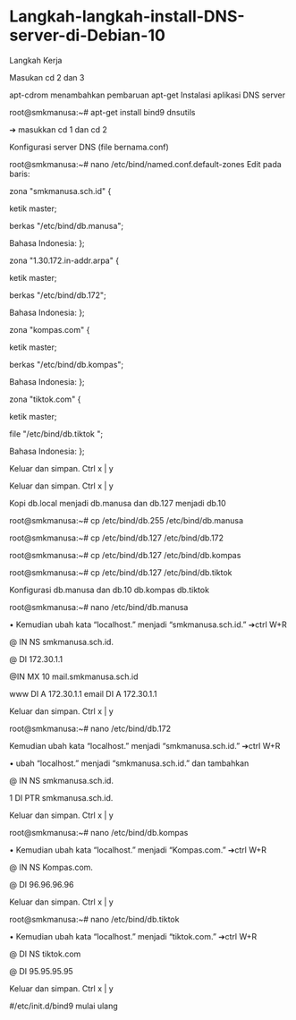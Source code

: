 # Langkah-langkah-install-DNS-server-di-Debian-10
Langkah Kerja

Masukan cd 2 dan 3

apt-cdrom menambahkan
pembaruan apt-get
Instalasi aplikasi DNS server

root@smkmanusa:~# apt-get install bind9 dnsutils

➔ masukkan cd 1 dan cd 2

Konfigurasi server DNS (file bernama.conf)

root@smkmanusa:~# nano /etc/bind/named.conf.default-zones Edit pada baris:

zona "smkmanusa.sch.id" {

ketik master;

berkas "/etc/bind/db.manusa";

Bahasa Indonesia: };

zona "1.30.172.in-addr.arpa" {

ketik master;

berkas "/etc/bind/db.172";

Bahasa Indonesia: };

zona "kompas.com" {

ketik master;

berkas "/etc/bind/db.kompas";

Bahasa Indonesia: };

zona "tiktok.com" {

ketik master;

file "/etc/bind/db.tiktok ";

Bahasa Indonesia: };

Keluar dan simpan. Ctrl x | y

Keluar dan simpan. Ctrl x | y

Kopi db.local menjadi db.manusa dan db.127 menjadi db.10

root@smkmanusa:~# cp /etc/bind/db.255 /etc/bind/db.manusa

root@smkmanusa:~# cp /etc/bind/db.127 /etc/bind/db.172

root@smkmanusa:~# cp /etc/bind/db.127 /etc/bind/db.kompas

root@smkmanusa:~# cp /etc/bind/db.127 /etc/bind/db.tiktok

Konfigurasi db.manusa dan db.10 db.kompas db.tiktok

root@smkmanusa:~# nano /etc/bind/db.manusa

• Kemudian ubah kata “localhost.” menjadi “smkmanusa.sch.id.” ➔ctrl W+R

@ IN NS smkmanusa.sch.id.

@ DI 172.30.1.1

@IN MX 10 mail.smkmanusa.sch.id

www DI A 172.30.1.1 email DI A 172.30.1.1

Keluar dan simpan. Ctrl x | y

root@smkmanusa:~# nano /etc/bind/db.172

Kemudian ubah kata “localhost.” menjadi “smkmanusa.sch.id.” ➔ctrl W+R

• ubah “localhost.” menjadi “smkmanusa.sch.id.” dan tambahkan

@ IN NS smkmanusa.sch.id.

1 DI PTR smkmanusa.sch.id.

Keluar dan simpan. Ctrl x | y

root@smkmanusa:~# nano /etc/bind/db.kompas

• Kemudian ubah kata “localhost.” menjadi “Kompas.com.” ➔ctrl W+R

@ IN NS Kompas.com.

@ DI 96.96.96.96

Keluar dan simpan. Ctrl x | y

root@smkmanusa:~# nano /etc/bind/db.tiktok

• Kemudian ubah kata “localhost.” menjadi “tiktok.com.” ➔ctrl W+R

@ DI NS tiktok.com

@ DI 95.95.95.95

Keluar dan simpan. Ctrl x | y

#/etc/init.d/bind9 mulai ulang
